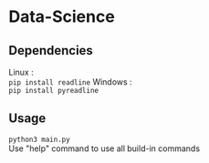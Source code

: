 # Data-Science
 
## Dependencies

Linux :  
`pip install readline`
Windows :  
`pip install pyreadline`

## Usage

`python3 main.py`  
Use "help" command to use all build-in commands